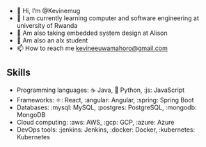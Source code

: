 - 👋 Hi, I’m @Kevinemug
- 👀 I am currently learning computer and software engineering at university of Rwanda
- 🌱 Am also taking embedded system design at Alison
- 💞️ Am also an alx student
- 📫 How to reach me kevineeuwamahoro@gmail.com

<!---
Kevinemug/Kevinemug is a ✨ special ✨ repository because its `README.md` (this file) appears on your GitHub profile.
You can click the Preview link to take a look at your changes.
--->

## Skills

- Programming languages: :coffee: Java, :snake: Python, :js: JavaScript
- Frameworks: ⚛️: React, :angular: Angular, :spring: Spring Boot
- Databases: :mysql: MySQL, :postgres: PostgreSQL, :mongodb: MongoDB
- Cloud computing: :aws: AWS, :gcp: GCP, :azure: Azure
- DevOps tools: :jenkins: Jenkins, :docker: Docker, :kubernetes: Kubernetes
